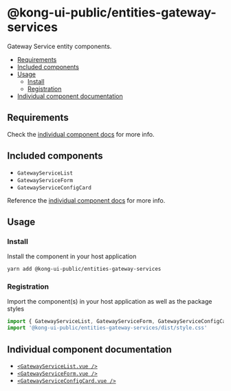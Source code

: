 # @kong-ui-public/entities-gateway-services

Gateway Service entity components.

- [Requirements](#requirements)
- [Included components](#included-components)
- [Usage](#usage)
  - [Install](#install)
  - [Registration](#registration)
- [Individual component documentation](#individual-component-documentation)

## Requirements

Check the [individual component docs](#individual-component-documentation) for more info.

## Included components

- `GatewayServiceList`
- `GatewayServiceForm`
- `GatewayServiceConfigCard`

Reference the [individual component docs](#individual-component-documentation) for more info.

## Usage

### Install

Install the component in your host application

```sh
yarn add @kong-ui-public/entities-gateway-services
```

### Registration

Import the component(s) in your host application as well as the package styles

```ts
import { GatewayServiceList, GatewayServiceForm, GatewayServiceConfigCard } from '@kong-ui-public/entities-gateway-services'
import '@kong-ui-public/entities-gateway-services/dist/style.css'
```

## Individual component documentation

- [`<GatewayServiceList.vue />`](docs/gateway-service-list.md)
- [`<GatewayServiceForm.vue />`](docs/gateway-service-form.md)
- [`<GatewayServiceConfigCard.vue />`](docs/gateway-service-config-card.md)
